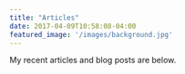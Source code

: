 ```yaml
---
title: "Articles"
date: 2017-04-09T10:58:08-04:00
featured_image: '/images/background.jpg'
---
```


My recent articles and blog posts are below.